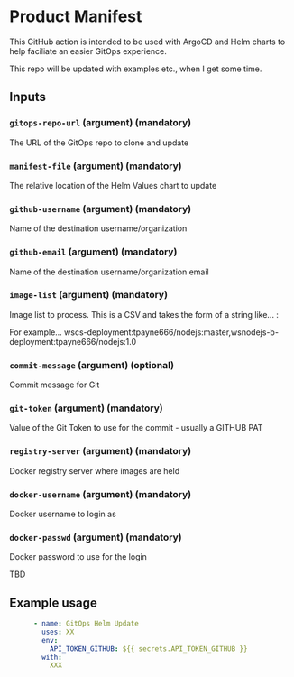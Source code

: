 # Product Manifest

This GitHub action is intended to be used with ArgoCD and Helm charts to help faciliate an easier GitOps experience.

This repo will be updated with examples etc., when I get some time.

## Inputs
### `gitops-repo-url` (argument) (mandatory)
The URL of the GitOps repo to clone and update

### `manifest-file` (argument) (mandatory)
The relative location of the Helm Values chart to update

### `github-username` (argument) (mandatory)
Name of the destination username/organization

### `github-email` (argument) (mandatory)
Name of the destination username/organization email

### `image-list` (argument) (mandatory)
Image list to process. This is a CSV and takes the form of a string like...
   <helmChartName>:<dockerImage>

For example...
   wscs-deployment:tpayne666/nodejs:master,wsnodejs-b-deployment:tpayne666/nodejs:1.0   

### `commit-message` (argument) (optional)
Commit message for Git

### `git-token` (argument) (mandatory)
Value of the Git Token to use for the commit - usually a GITHUB PAT 

### `registry-server` (argument) (mandatory)
Docker registry server where images are held
  
### `docker-username` (argument) (mandatory)
Docker username to login as

### `docker-passwd` (argument) (mandatory)
Docker password to use for the login

TBD

## Example usage
```yaml
      - name: GitOps Helm Update
        uses: XX
        env:
          API_TOKEN_GITHUB: ${{ secrets.API_TOKEN_GITHUB }}
        with:
          XXX
```
